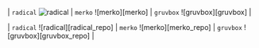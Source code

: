
| `radical` ![radical][radical] | `merko` ![merko][merko] | `gruvbox` ![gruvbox][gruvbox] |

| `radical` ![radical][radical_repo] | `merko` ![merko][merko_repo] | `gruvbox` ![gruvbox][gruvbox_repo] |


[radical]: https://github-readme-stats.vercel.app/api?username=anuraghazra&show_icons=true&hide=contribs,prs&cache_seconds=86400&theme=radical
